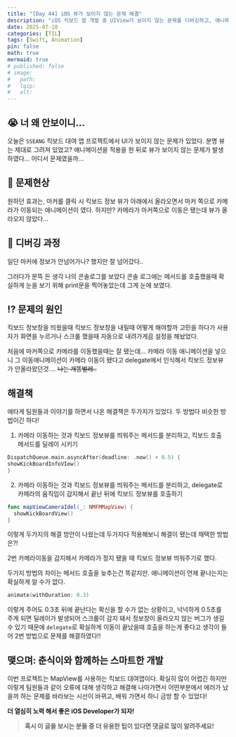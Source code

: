 ```yaml
---
title: "[Day 44] iOS 뷰가 보이지 않는 문제 해결"
description: "iOS 킥보드 앱 개발 중 UIView가 보이지 않는 문제를 디버깅하고, 애니메이션 문제를 해결한 과정에 대한 TIL."
date: 2025-07-18
categories: [TIL]
tags: [Swift, Animation]
pin: false
math: true
mermaid: true
# published: false
# image:
#   path:
#   lqip: 
#   alt: 
---
```


## 😭 너 왜 안보이니...

오늘은 `SSEANG` 킥보드 대여 앱 프로젝트에서 UI가 보이지 않는 문제가 있었다.
분명 뷰는 제대로 그려져 있었고? 애니메이션을 적용을 한 뒤로 뷰가 보이지 않는 문제가 발생하였다... 어디서 문제였을까...

## 🚨 문제현상

원하던 효과는, 마커를 클릭 시 킥보드 정보 뷰가 아래에서 올라오면서 마커 쪽으로 카메라가 이동되는 애니메이션이 였다.
하지만? 카메라가 마커쪽으로 이동은 됐는데 뷰가 올라오지 않았다...

## 🐞 디버깅 과정
일단 마커에 정보가 안넘어가나? 했지만 잘 넘어갔다..

 그러다가 문뜩 든 생각 나의 콘솔로그를 보았다 콘솔 로그에는 메서드를 호출했을때 확실하게 눈을 보기 위해 print문을 찍어놓았는데 그게 눈에 보였다.

## ⁉️ 문제의 원인

킥보드 정보창을 띄웠을때 킥보드 정보창을 내릴때 어떻게 해야할까 고민을 하다가 사용자가 화면을 누르거나 스크롤 했을때 자동으로 내려가게끔 설정을 해놨었다.

처음에 마커쪽으로 카메라를 이동했을때는 잘 됐는데... 카메라 이동 애니메이션을 넣으니 그 이동애니메이션이 카메라 이동이 됐다고 delegate에서 인식해서 킥보드 정보뷰가 안올라왔던것.... ~~나는 개똥벌레..~~

## 해결책

애타게 팀원들과 이야기를 하면서 나온 해결책은 두가지가 있었다. 두 방법다 비슷한 방법이긴 하다!

1. 카메라 이동하는 것과 킥보드 정보뷰를 띄워주는 메서드를 분리하고, 킥보드 호출 메서드를 딜레이 시키기

```swift
DispatchQueue.main.asyncAfter(deadline: .now() + 0.5) {
showKickBoardInfoVIew()
}
```

2. 카메라 이동하는 것과 킥보드 정보뷰를 띄워주는 메서드를 분리하고, delegate로 카메라의 움직임이 감지해서 끝난 뒤에 킥보드 정보뷰를 호출하기  
```swift
func mapViewCameraIdel(_: NMFMMapView) {
  showKickBoardView()
}
```
이렇게 두가지의 해결 방안이 나왔는데 
두가지다 적용해보니 해결이 됐는데 채택한 방법은?!

2번 카메라이동을 감지해서 카메라가 정지 됐을 때 킥보드 정보뷰 띄워주기로 했다.

두가지 방법의 차이는 메서드 호출을 늦추는건 똑같지만. 애니메이션이 언제 끝나는지는 확실하게 알 수가 없다. 
```swift
animate(withDuration: 0.3) 
```
이렇게 주어도 0.3초 뒤에 끝난다는 확신을 할 수가 없는 상황이고, 넉넉하게 0.5초를 주게 되면 딜레이가 발생되어 스크롤이 감지 돼서 정보창이 올라오지 않는 버그가 생길 수 있기 때문에 `delegate`로 확실하게 이동이 끝났을때 호출을 하는게 좋다고 생각이 들어 2번 방법으로 문제를 해결하였다!!
## 맺으며: 춘식이와 함께하는 스마트한 개발

이번 프로젝트는 MapView를 사용하는 킥보드 대여앱이다. 
확실히 많이 어렵긴 하지만 이렇게 팀원들과 같이 오류에 대해 생각하고 해결해 나아가면서 어떤부분에서 에러가 났을까 하는 문제를 바라보는 시선이 바뀌고, 배워 가면서 하니 금방 할 수 있었다! 

**더 열심히 노력 해서 좋은 iOS Developer가 되자!**

> **혹시 이 글을 보시는 분들 중 더 유용한 팁이 있다면 댓글로 많이 알려주세요!**